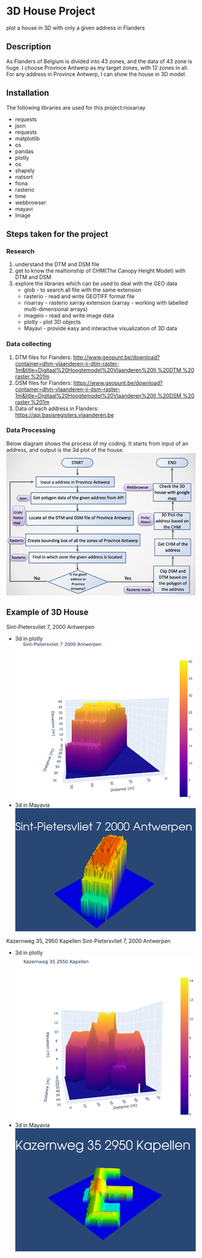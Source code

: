 # 3D House Project


plot a house in 3D with only a given address in Flanders

## Description

As Flanders of Belgium is divided into 43 zones, and the data of 43 zone is huge. I choose Province Antwerp as my target zones, with 12 zones in all. For any address in Province Antwerp, I can show the house in 3D model.

## Installation

The following libraries are used for this project:rioxarray
* requests
* json
* requests
* matplotlib
* os
*  pandas
*  plotly
*  os
* shapely
*  natsort
* fiona
* rasterio
*  time
* webbrowser
* mayavi
* Image

## Steps taken for the project


### Research

1. understand the DTM and DSM file
2. get to know the realtionship of CHM(The Canopy Height Model) with DTM and DSM
3. explore the libraries which can be used to deal with the GEO data
    *  glob - to search all file with the same extension
    * rasterio - read and write GEOTIFF format file
    * rioarray - rasterio xarray extension (xarray - working with labelled multi-dimensional arrays)
    * imageio - read and write image data
    * plotly - plot 3D objects
    * Mayavi - provide easy and interactive visualization of 3D data


### Data collecting
1.  DTM files for Flanders: http://www.geopunt.be/download?container=dhm-vlaanderen-ii-dtm-raster-1m&title=Digitaal%20Hoogtemodel%20Vlaanderen%20II,%20DTM,%20raster,%201m
2.  DSM files for Flanders: https://www.geopunt.be/download?container=dhm-vlaanderen-ii-dsm-raster-1m&title=Digitaal%20Hoogtemodel%20Vlaanderen%20II,%20DSM,%20raster,%201m
3.  Data of each address in Flanders: https://api.basisregisters.vlaanderen.be


### Data Processing
Below diagram shows the process of my coding. It starts from input of an address, and output is the 3d plot of the house.
![alt text](https://github.com/yhwang0123/3D_House_Project/blob/main/asset/workflow%20of%20coding.002.jpeg?raw=true)

## Example of 3D House

Sint-Pietersvliet 7, 2000 Antwerpen
* 3d in plotly
![alt text](https://github.com/yhwang0123/3D_House_Project/blob/main/asset/3d%20images/Sint-Pietersvliet%207.png?raw=true)
* 3d in Mayavia
![alt text](https://github.com/yhwang0123/3D_House_Project/blob/main/asset/3d%20images/Sint-Pietersvliet%207%202000%20Antwerpen.png?raw=true)


Kazernweg 35, 2950 Kapellen
Sint-Pietersvliet 7, 2000 Antwerpen
* 3d in plotly
![alt text](https://github.com/yhwang0123/3D_House_Project/blob/main/asset/3d%20images/Kazernweg%2035.png?raw=true)
* 3d in Mayavia
![alt text](https://github.com/yhwang0123/3D_House_Project/blob/main/asset/3d%20images/Kazernweg%2035%202950%20Kapellen.png?raw=true)

